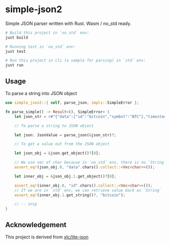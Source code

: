 # simple-json2

Simple JSON parser written with Rust. Wasm / no_std ready.


```bash
# Build this project in `no_std` env:
just build

# Running test in `no_std` env:
just test

# Run this project in cli (a sample for parsing) in `std` env:
just run
```

## Usage

To parse a string into JSON object

```rust
use simple_json2::{ self, parse_json, impls::SimpleError };

fn parse_simple() -> Result<(), SimpleError> {
	let json_str = r#"{"data":{"id":"bitcoin","symbol":"BTC"},"timestamp":1574224303089}"#;

	// To parse a string to JSON object

	let json: JsonValue = parse_json(&json_str)?;

	// To get a value out from the JSON object

	let json_obj = &json.get_object()?[0];

	// We use vec of char because in `no_std` env, there is no `String`
	assert_eq!(json_obj.0, "data".chars().collect::<Vec<char>>());

	let inner_obj = &json_obj.1.get_object()?[0];

	assert_eq!(inner_obj.0, "id".chars().collect::<Vec<char>>());
	// If we are in `std` env, we can retrieve value back as `String`
	assert_eq!(inner_obj.1.get_string()?, "bitcoin");

	// -- snip
}

```

## Acknowledgement

This project is derived from [xlc/lite-json](https://github.com/xlc/lite-json/)
